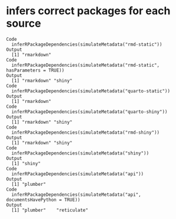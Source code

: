 # infers correct packages for each source

    Code
      inferRPackageDependencies(simulateMetadata("rmd-static"))
    Output
      [1] "rmarkdown"
    Code
      inferRPackageDependencies(simulateMetadata("rmd-static", hasParameters = TRUE))
    Output
      [1] "rmarkdown" "shiny"    
    Code
      inferRPackageDependencies(simulateMetadata("quarto-static"))
    Output
      [1] "rmarkdown"
    Code
      inferRPackageDependencies(simulateMetadata("quarto-shiny"))
    Output
      [1] "rmarkdown" "shiny"    
    Code
      inferRPackageDependencies(simulateMetadata("rmd-shiny"))
    Output
      [1] "rmarkdown" "shiny"    
    Code
      inferRPackageDependencies(simulateMetadata("shiny"))
    Output
      [1] "shiny"
    Code
      inferRPackageDependencies(simulateMetadata("api"))
    Output
      [1] "plumber"
    Code
      inferRPackageDependencies(simulateMetadata("api", documentsHavePython = TRUE))
    Output
      [1] "plumber"    "reticulate"

